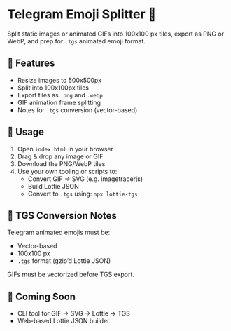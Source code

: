 # Telegram Emoji Splitter 🧩

Split static images or animated GIFs into 100x100 px tiles, export as PNG or WebP, and prep for `.tgs` animated emoji format.

## 🔧 Features
- Resize images to 500x500px
- Split into 100x100px tiles
- Export tiles as `.png` and `.webp`
- GIF animation frame splitting
- Notes for `.tgs` conversion (vector-based)

## 🚀 Usage
1. Open `index.html` in your browser
2. Drag & drop any image or GIF
3. Download the PNG/WebP tiles
4. Use your own tooling or scripts to:
   - Convert GIF → SVG (e.g. imagetracerjs)
   - Build Lottie JSON
   - Convert to `.tgs` using: `npx lottie-tgs`

## 🔁 TGS Conversion Notes
Telegram animated emojis must be:
- Vector-based
- 100x100 px
- `.tgs` format (gzip’d Lottie JSON)

GIFs must be vectorized before TGS export.

## 🧪 Coming Soon
- CLI tool for GIF → SVG → Lottie → TGS
- Web-based Lottie JSON builder

